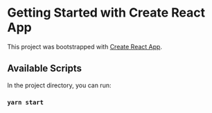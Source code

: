 # Getting Started with Create React App

This project was bootstrapped with [Create React App](https://syritchenkom.github.io/2md-fed.github.io/).

## Available Scripts

In the project directory, you can run:

### `yarn start`
